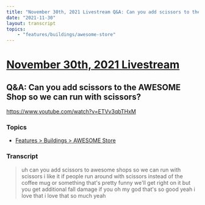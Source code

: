 ```yaml
---
title: "November 30th, 2021 Livestream Q&A: Can you add scissors to the AWESOME Shop so we can run with scissors?"
date: "2021-11-30"
layout: transcript
topics:
    - "features/buildings/awesome-store"
---
```

# [November 30th, 2021 Livestream](../2021-11-30.md)
## Q&A: Can you add scissors to the AWESOME Shop so we can run with scissors?
https://www.youtube.com/watch?v=ETVv3qbTHxM

### Topics
* [Features > Buildings > AWESOME Store](../topics/features/buildings/awesome-store.md)

### Transcript

> uh can you add scissors to awesome shops so we can run with scissors i like it if people run around with scissors instead of the coffee mug or something that's pretty funny we'll get right on it but you get additional fall damage if you oh my god that's so good yeah i love that i love that so much yeah
